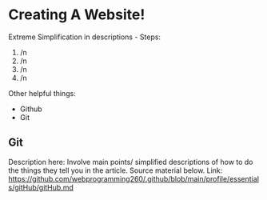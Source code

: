 # Creating A Website!
Extreme Simplification in descriptions - 
Steps:
1. /n
2. /n
3. /n
4. /n

Other helpful things:
* Github
* Git

## Git
Description here:
Involve main points/ simplified descriptions of how to do the things they tell you in the article. Source material below. 
Link: https://github.com/webprogramming260/.github/blob/main/profile/essentials/gitHub/gitHub.md
